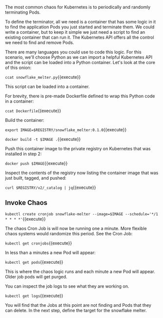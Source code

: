 The most common chaos for Kubernetes is to periodically and randomly terminating Pods.

To define the terminator, all we need is a container that has some logic in it to find the application Pods you just started and terminate them. We could write a container, but to keep it simple we just need a script to find an existing container that can run it. The Kubernetes API offers all the control we need to find and remove Pods.

There are many languages you could use to code this logic. For this scenario, we'll choose Python as we can import a helpful Kubernetes API and the script can be loaded into a Python container. Let's look at the core of this onion:

`ccat snowflake_melter.py`{{execute}}

This script can be loaded into a container.

For brevity, there is pre-made Dockerfile defined to wrap this Python code in a container:

`ccat Dockerfile`{{execute}}

Build the container:

`export IMAGE=$REGISTRY/snowflake_melter:0.1.0`{{execute}}

`docker build -t $IMAGE .`{{execute}}

Push this container image to the private registry on Kubernetes that was installed in step 2:

`docker push $IMAGE`{{execute}}

Inspect the contents of the registry now listing the container image that was just built, tagged, and pushed:

`curl $REGISTRY/v2/_catalog | jq`{{execute}}

## Invoke Chaos

`kubectl create cronjob snowflake-melter --image=$IMAGE --schedule='*/1 * * * *'`{{execute}}

The chaos Cron Job is will now be running one a minute. More flexible chaos systems would randomize this period. See the Cron Job:

`kubectl get cronjobs`{{execute}}

In less than a minutes a new Pod will appear:

`kubectl get pods`{{execute}}

This is where the chaos logic runs and each minute a new Pod will appear. Older job pods will get purged.

You can inspect the job logs to see what they are working on.

`kubectl get logs`{{execute}}

You will find that the Jobs at this point are not finding and Pods that they can delete. In the next step, define the target for the snowflake melter.

